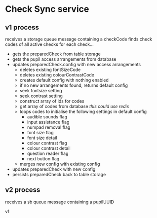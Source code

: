 # Check Sync service

## v1 process

receives a storage queue message containing a checkCode
finds check codes of all active checks
for each check...
- gets the preparedCheck from table storage
- gets the pupil access arrangements from database
- updates preparedCheck.config with new access arrangements
  - deletes existing fontSizeCode
  - deletes existing colourContrastCode
  - creates default config with nothing enabled
  - if no new arrangements found, returns default config
  - seek fontsize setting
  - seek contrast setting
  - construct array of ids for codes
  - get array of codes from database *this could use redis*
  - loops codes to initialise the following settings in default config
    - audible sounds flag
    - input assistance flag
    - numpad removal flag
    - font size flag
    - font size detail
    - colour contrast flag
    - colour contrast detail
    - question reader flag
    - next button flag
  - merges new config with existing config
- updates preparedCheck with new config
- persists preparedCheck back to table storage







## v2 process
receives a sb queue message containing a pupilUUID

v1

